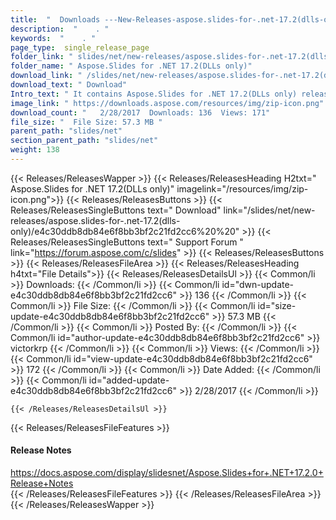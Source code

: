 ```yaml
---
title:  "  Downloads ---New-Releases-aspose.slides-for-.net-17.2(dlls-only) . " 
description:  "    . " 
keywords:  "    . " 
page_type:  single_release_page
folder_link: " slides/net/new-releases/aspose.slides-for-.net-17.2(dlls-only)/"
folder_name: " Aspose.Slides for .NET 17.2(DLLs only)"
download_link: " /slides/net/new-releases/aspose.slides-for-.net-17.2(dlls-only)/e4c30ddb8db84e6f8bb3bf2c21fd2cc6"
download_text: " Download"
Intro_text: " It contains Aspose.Slides for .NET 17.2(DLLs only) release."
image_link: " https://downloads.aspose.com/resources/img/zip-icon.png"
download_count: "   2/28/2017  Downloads: 136  Views: 171"
file_size: "  File Size: 57.3 MB "
parent_path: "slides/net"
section_parent_path: "slides/net"
weight: 138 
---
```


{{< Releases/ReleasesWapper >}}
  {{< Releases/ReleasesHeading H2txt=" Aspose.Slides for .NET 17.2(DLLs only)" imagelink="/resources/img/zip-icon.png">}}
  {{< Releases/ReleasesButtons >}}
    {{< Releases/ReleasesSingleButtons text=" Download" link="/slides/net/new-releases/aspose.slides-for-.net-17.2(dlls-only)/e4c30ddb8db84e6f8bb3bf2c21fd2cc6%20%20" >}}
    {{< Releases/ReleasesSingleButtons text=" Support Forum " link="https://forum.aspose.com/c/slides" >}}
  {{< Releases/ReleasesButtons >}}
  {{< Releases/ReleasesFileArea >}}
    {{< Releases/ReleasesHeading h4txt="File Details">}}
    {{< Releases/ReleasesDetailsUl >}}
            {{< Common/li  >}} Downloads: {{< /Common/li >}} 
      {{< Common/li id="dwn-update-e4c30ddb8db84e6f8bb3bf2c21fd2cc6" >}} 136 {{< /Common/li >}} 
      {{< Common/li  >}} File Size: {{< /Common/li >}} 
      {{< Common/li id="size-update-e4c30ddb8db84e6f8bb3bf2c21fd2cc6" >}} 57.3 MB {{< /Common/li >}} 
      {{< Common/li  >}} Posted By: {{< /Common/li >}} 
      {{< Common/li id="author-update-e4c30ddb8db84e6f8bb3bf2c21fd2cc6" >}} victorkrp {{< /Common/li >}} 
      {{< Common/li  >}} Views: {{< /Common/li >}} 
      {{< Common/li id="view-update-e4c30ddb8db84e6f8bb3bf2c21fd2cc6" >}} 172 {{< /Common/li >}} 
      {{< Common/li  >}} Date Added: {{< /Common/li >}} 
      {{< Common/li id="added-update-e4c30ddb8db84e6f8bb3bf2c21fd2cc6" >}} 2/28/2017 {{< /Common/li >}} 

    {{< /Releases/ReleasesDetailsUl >}}

  {{< Releases/ReleasesFileFeatures >}}
      <h4>Release Notes</h4><div><a href="https://docs.aspose.com/display/slidesnet/Aspose.Slides+for+.NET+17.2.0+Release+Notes">https://docs.aspose.com/display/slidesnet/Aspose.Slides+for+.NET+17.2.0+Release+Notes</a></div>
  {{< /Releases/ReleasesFileFeatures >}}
 {{< /Releases/ReleasesFileArea >}}
{{< /Releases/ReleasesWapper >}}


